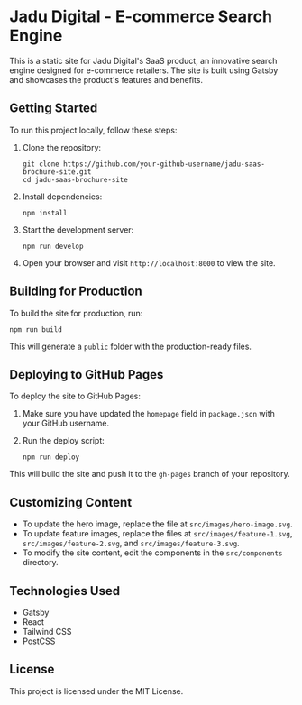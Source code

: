 # Jadu Digital - E-commerce Search Engine

This is a static site for Jadu Digital's SaaS product, an innovative search engine designed for e-commerce retailers. The site is built using Gatsby and showcases the product's features and benefits.

## Getting Started

To run this project locally, follow these steps:

1. Clone the repository:
   ```
   git clone https://github.com/your-github-username/jadu-saas-brochure-site.git
   cd jadu-saas-brochure-site
   ```

2. Install dependencies:
   ```
   npm install
   ```

3. Start the development server:
   ```
   npm run develop
   ```

4. Open your browser and visit `http://localhost:8000` to view the site.

## Building for Production

To build the site for production, run:

```
npm run build
```

This will generate a `public` folder with the production-ready files.

## Deploying to GitHub Pages

To deploy the site to GitHub Pages:

1. Make sure you have updated the `homepage` field in `package.json` with your GitHub username.

2. Run the deploy script:
   ```
   npm run deploy
   ```

This will build the site and push it to the `gh-pages` branch of your repository.

## Customizing Content

- To update the hero image, replace the file at `src/images/hero-image.svg`.
- To update feature images, replace the files at `src/images/feature-1.svg`, `src/images/feature-2.svg`, and `src/images/feature-3.svg`.
- To modify the site content, edit the components in the `src/components` directory.

## Technologies Used

- Gatsby
- React
- Tailwind CSS
- PostCSS

## License

This project is licensed under the MIT License.
